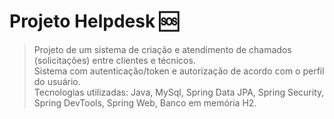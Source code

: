 # Projeto Helpdesk 🆘

> Projeto de um sistema de criação e atendimento de chamados (solicitações) entre clientes e técnicos. <bR>
> Sistema com autenticação/token e autorização de acordo com o perfil do usuário. <br>
> Tecnologias utilizadas: Java, MySql, Spring Data JPA, Spring Security, Spring DevTools, Spring Web, Banco em memória H2.

